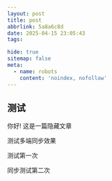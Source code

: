 ```yaml
---
layout: post
title: post
abbrlink: 5a8a6c8d
date: 2025-04-15 23:05:43
tags:

hide: true
sitemap: false
meta:
  - name: robots
    content: 'noindex, nofollow'
---
```


## 测试

你好! 这是一篇隐藏文章

测试多端同步效果
 
测试第一次

同步测试第二次


